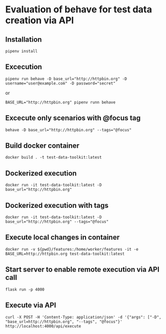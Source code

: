 # Evaluation of behave for test data creation via API

## Installation
```shell
pipenv install
```

## Excecution
```
pipenv run behave -D base_url="http://httpbin.org" -D username="user@example.com" -D password="secret"
```
or
```
BASE_URL="http://httpbin.org" pipenv runn behave
```

## Excecute only scenarios with @focus tag
```shell
behave -D base_url="http://httpbin.org" --tags="@focus"
```

## Build docker container
```shell
docker build . -t test-data-toolkit:latest
```

## Dockerized execution
```shell
docker run -it test-data-toolkit:latest -D base_url="http://httpbin.org"
```

## Dockerized execution with tags
```shell
docker run -it test-data-toolkit:latest -D base_url="http://httpbin.org" --tags="@focus"
```

## Execute local changes in container
```shell
docker run -v ${pwd}/features:/home/worker/features -it -e BASE_URL=http://httpbin.org test-data-toolkit:latest
```

## Start server to enable remote execution via API call
```shell
flask run -p 4000
```

## Execute via API
```
curl -X POST -H 'Content-Type: application/json' -d '{"args": ["-D", "base_url=http://httpbin.org", "--tags", "@focus"}' http://localhost:4000/api/execute
```